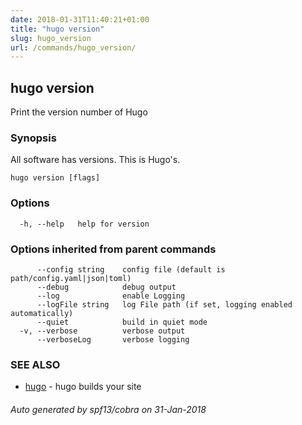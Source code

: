 ```yaml
---
date: 2018-01-31T11:40:21+01:00
title: "hugo version"
slug: hugo_version
url: /commands/hugo_version/
---
```

## hugo version

Print the version number of Hugo

### Synopsis

All software has versions. This is Hugo's.

```
hugo version [flags]
```

### Options

```
  -h, --help   help for version
```

### Options inherited from parent commands

```
      --config string    config file (default is path/config.yaml|json|toml)
      --debug            debug output
      --log              enable Logging
      --logFile string   log File path (if set, logging enabled automatically)
      --quiet            build in quiet mode
  -v, --verbose          verbose output
      --verboseLog       verbose logging
```

### SEE ALSO

* [hugo](/commands/hugo/)	 - hugo builds your site

###### Auto generated by spf13/cobra on 31-Jan-2018
